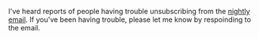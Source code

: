 I've heard reports of people having trouble unsubscribing from the <a href="https://scripting.com/email/">nightly email</a>. If you've been having trouble, please let me know by respoinding to the email.
